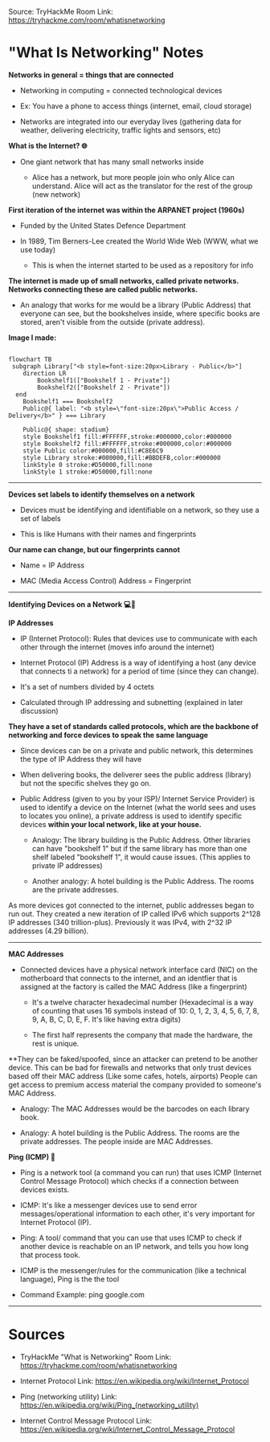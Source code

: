 Source: TryHackMe Room Link: https://tryhackme.com/room/whatisnetworking

# "What Is Networking" Notes

**Networks in general = things that are connected**

-	Networking in computing = connected technological devices

-	Ex: You have a phone to access things (internet, email, cloud storage)

-	Networks are integrated into our everyday lives (gathering data for weather, delivering electricity, traffic lights and sensors, etc)

**What is the Internet? 🌐**

-	One giant network that has many small networks inside

    - Alice has a network, but more people join who only Alice can understand. Alice will act as the translator for the rest of the group (new network)

**First iteration of the internet was within the ARPANET project (1960s)**

-	Funded by the United States Defence Department

-	In 1989, Tim Berners-Lee created the World Wide Web (WWW, what we use today)

    -	This is when the internet started to be used as a repository for info

**The internet is made up of small networks, called private networks. Networks connecting these are called public networks.**

-	An analogy that works for me would be a library (Public Address) that everyone can see, but the bookshelves inside, where specific books are stored, aren't visible from the outside (private address).

**Image I made:**
 	
```mermaid

flowchart TB
 subgraph Library["<b style=font-size:20px>Library - Public</b>"]
    direction LR
        Bookshelf1(["Bookshelf 1 - Private"])
        Bookshelf2(["Bookshelf 2 - Private"])
  end
    Bookshelf1 === Bookshelf2
    Public@{ label: "<b style=\"font-size:20px\">Public Access / Delivery</b>" } === Library

    Public@{ shape: stadium}
    style Bookshelf1 fill:#FFFFFF,stroke:#000000,color:#000000
    style Bookshelf2 fill:#FFFFFF,stroke:#000000,color:#000000
    style Public color:#000000,fill:#C8E6C9
    style Library stroke:#000000,fill:#BBDEFB,color:#000000 
    linkStyle 0 stroke:#D50000,fill:none
    linkStyle 1 stroke:#D50000,fill:none
```
---
**Devices set labels to identify themselves on a network**

-	Devices must be identifying and identifiable on a network, so they use a set of labels

-	This is like Humans with their names and fingerprints

**Our name can change, but our fingerprints cannot**

-	Name = IP Address

-	MAC (Media Access Control) Address = Fingerprint
________________________________________

**Identifying Devices on a Network 💻📱**

**IP Addresses**

-	IP (Internet Protocol): Rules that devices use to communicate with each other through the internet (moves info around the internet)

-	Internet Protocol (IP) Address is a way of identifying a host (any device that connects ti a network) for a period of time (since they can change).

-	It's a set of numbers divided by 4 octets

-	Calculated through IP addressing and subnetting (explained in later discussion)

**They have a set of standards called protocols, which are the backbone of networking and force devices to speak the same language**

-	Since devices can be on a private and public network, this determines the type of IP Address they will have

-	When delivering books, the deliverer sees the public address (library) but not the specific shelves they go on.

-	Public Address (given to you by your ISP)/ Internet Service Provider) is used to identify a device on the Internet (what the world sees and uses to locates you online), a private address is used to identify specific devices **within your local network, like at your house.** 

    - Analogy: The library building is the Public Address. Other libraries can have "bookshelf 1" but if the same library has more than one shelf labeled "bookshelf 1", it would cause issues. (This applies to private IP addresses)

    - Another analogy: A hotel building is the Public Address. The rooms are the private addresses.

As more devices got connected to the internet, public addresses began to run out. They created a new iteration of IP called IPv6 which supports 2^128 IP addresses (340 trillion-plus). Previously it was IPv4, with 2^32 IP addresses (4.29 billion).

--- 

**MAC Addresses**

- Connected devices have a physical network interface card (NIC) on the motherboard that connects to the internet, and an identfier that is assigned at the factory is called the MAC Address (like a fingerprint)

    - It's a twelve character hexadecimal number (Hexadecimal is a way of counting that uses 16 symbols instead of 10: 0, 1, 2, 3, 4, 5, 6, 7, 8, 9, A, B, C, D, E, F. It's like having extra digits)

    -	The first half represents the company that made the hardware, the rest is unique.

**They can be faked/spoofed, since an attacker can pretend to be another device. This can be bad for firewalls and networks that only trust devices based off their MAC address (Like some cafes, hotels, airports) People can get access to premium access material the company provided to someone's MAC Address.

  - Analogy: The MAC Addresses would be the barcodes on each library book.

  - Analogy: A hotel building is the Public Address. The rooms are the private addresses. The people inside are MAC Addresses.

**Ping (ICMP) 📡**

-	Ping is a network tool (a command you can run) that uses ICMP (Internet Control Message Protocol) which checks if a connection between devices exists.

-	ICMP: It's like a messenger devices use to send error messages/operational information to each other, it's very important for Internet Protocol (IP).

-	Ping: A tool/ command that you can use that uses ICMP to check if another device is reachable on an IP network, and tells you how long that process took.

-	ICMP is the messenger/rules for the communication (like a technical language), Ping is the the tool

-	Command Example: ping google.com
________________________________________

# Sources

-	TryHackMe "What is Networking" Room Link: https://tryhackme.com/room/whatisnetworking

-	Internet Protocol Link: https://en.wikipedia.org/wiki/Internet_Protocol

-	Ping (networking utility) Link: https://en.wikipedia.org/wiki/Ping_(networking_utility)

-	Internet Control Message Protocol Link: https://en.wikipedia.org/wiki/Internet_Control_Message_Protocol


